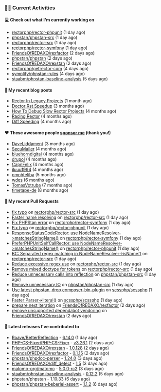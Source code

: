 ### 👨‍💻 Current Activities


#### 💻 Check out what I'm currently working on

- [rectorphp/rector-phpunit](https://github.com/rectorphp/rector-phpunit) (1 day ago)
- [phpstan/phpstan-src](https://github.com/phpstan/phpstan-src) (1 day ago)
- [rectorphp/rector-src](https://github.com/rectorphp/rector-src) (1 day ago)
- [rectorphp/rector-symfony](https://github.com/rectorphp/rector-symfony) (1 day ago)
- [FriendsOfREDAXO/rexfactor](https://github.com/FriendsOfREDAXO/rexfactor) (2 days ago)
- [phpstan/phpstan](https://github.com/phpstan/phpstan) (2 days ago)
- [FriendsOfREDAXO/rexstan](https://github.com/FriendsOfREDAXO/rexstan) (2 days ago)
- [rectorphp/getrector-com](https://github.com/rectorphp/getrector-com) (4 days ago)
- [symplify/phpstan-rules](https://github.com/symplify/phpstan-rules) (4 days ago)
- [staabm/phpstan-baseline-analysis](https://github.com/staabm/phpstan-baseline-analysis) (5 days ago)


#### 📜 My recent blog posts

- [Rector In Legacy Projects](https://staabm.github.io/2023/07/23/rector-in-legacy-projects.html) (1 month ago)
- [Doctor Rst Speedup](https://staabm.github.io/2023/05/18/doctor-rst-speedup.html) (3 months ago)
- [How To Debug Slow Rector Projects](https://staabm.github.io/2023/05/10/how-to-debug-slow-rector-projects.html) (4 months ago)
- [Racing Rector](https://staabm.github.io/2023/05/06/racing-rector.html) (4 months ago)
- [Diff Speeding](https://staabm.github.io/2023/05/01/diff-speeding.html) (4 months ago)


#### ❤️ These awesome people [sponsor me](https://github.com/sponsors/staabm) (thank you!)

- [DaveLiddament](https://github.com/DaveLiddament) (3 months ago)
- [SecuMailer](https://github.com/SecuMailer) (4 months ago)
- [bluehorndigital](https://github.com/bluehorndigital) (4 months ago)
- [drupol](https://github.com/drupol) (4 months ago)
- [CapnFelix](https://github.com/CapnFelix) (4 months ago)
- [iluuu1994](https://github.com/iluuu1994) (4 months ago)
- [omphteliba](https://github.com/omphteliba) (5 months ago)
- [wdes](https://github.com/wdes) (6 months ago)
- [TomasVotruba](https://github.com/TomasVotruba) (7 months ago)
- [timetape-de](https://github.com/timetape-de) (8 months ago)


#### 🔨 My recent Pull Requests

- [fix typo](https://github.com/rectorphp/rector-src/pull/4956) on [rectorphp/rector-src](https://github.com/rectorphp/rector-src) (1 day ago)
- [Faster name resolving](https://github.com/rectorphp/rector-src/pull/4955) on [rectorphp/rector-src](https://github.com/rectorphp/rector-src) (1 day ago)
- [Fix PHPStan error](https://github.com/rectorphp/rector-symfony/pull/524) on [rectorphp/rector-symfony](https://github.com/rectorphp/rector-symfony) (1 day ago)
- [Fix typo](https://github.com/rectorphp/rector-phpunit/pull/249) on [rectorphp/rector-phpunit](https://github.com/rectorphp/rector-phpunit) (1 day ago)
- [ResponseStatusCodeRector: use NodeNameResolver-&gt;matchesStringName()](https://github.com/rectorphp/rector-symfony/pull/523) on [rectorphp/rector-symfony](https://github.com/rectorphp/rector-symfony) (1 day ago)
- [PreferPHPUnitSelfCallRector: use NodeNameResolver-&gt;matchesStringName()](https://github.com/rectorphp/rector-phpunit/pull/248) on [rectorphp/rector-phpunit](https://github.com/rectorphp/rector-phpunit) (1 day ago)
- [BC: Separated regex matching in NodeNameResolver-&gt;isName()](https://github.com/rectorphp/rector-src/pull/4951) on [rectorphp/rector-src](https://github.com/rectorphp/rector-src) (1 day ago)
- [Reduce excessive regex use](https://github.com/rectorphp/rector-src/pull/4950) on [rectorphp/rector-src](https://github.com/rectorphp/rector-src) (1 day ago)
- [Remove mixed doctype for tokens](https://github.com/rectorphp/rector-src/pull/4944) on [rectorphp/rector-src](https://github.com/rectorphp/rector-src) (1 day ago)
- [Reduce unnecessary calls into reflection](https://github.com/phpstan/phpstan-src/pull/2614) on [phpstan/phpstan-src](https://github.com/phpstan/phpstan-src) (1 day ago)
- [Remove unnecessary IO](https://github.com/phpstan/phpstan-src/pull/2613) on [phpstan/phpstan-src](https://github.com/phpstan/phpstan-src) (1 day ago)
- [Use latest phpstan, drop composer-bin-plugin](https://github.com/scssphp/scssphp/pull/658) on [scssphp/scssphp](https://github.com/scssphp/scssphp) (1 day ago)
- [Faster Parser-&gt;literal()](https://github.com/scssphp/scssphp/pull/657) on [scssphp/scssphp](https://github.com/scssphp/scssphp) (1 day ago)
- [prepare next iteration](https://github.com/FriendsOfREDAXO/rexfactor/pull/121) on [FriendsOfREDAXO/rexfactor](https://github.com/FriendsOfREDAXO/rexfactor) (2 days ago)
- [remove unsupported dependabot vendoring](https://github.com/FriendsOfREDAXO/rexstan/pull/572) on [FriendsOfREDAXO/rexstan](https://github.com/FriendsOfREDAXO/rexstan) (2 days ago)


#### 🔭 Latest releases I've contributed to

- [Roave/BetterReflection](https://github.com/Roave/BetterReflection) - [6.14.0](https://github.com/Roave/BetterReflection/releases/tag/6.14.0) (1 day ago)
- [PHP-CS-Fixer/PHP-CS-Fixer](https://github.com/PHP-CS-Fixer/PHP-CS-Fixer) - [v3.26.1](https://github.com/PHP-CS-Fixer/PHP-CS-Fixer/releases/tag/v3.26.1) (2 days ago)
- [FriendsOfREDAXO/rexstan](https://github.com/FriendsOfREDAXO/rexstan) - [1.0.128](https://github.com/FriendsOfREDAXO/rexstan/releases/tag/1.0.128) (2 days ago)
- [FriendsOfREDAXO/rexfactor](https://github.com/FriendsOfREDAXO/rexfactor) - [0.1.15](https://github.com/FriendsOfREDAXO/rexfactor/releases/tag/0.1.15) (2 days ago)
- [phpstan/phpdoc-parser](https://github.com/phpstan/phpdoc-parser) - [1.24.0](https://github.com/phpstan/phpdoc-parser/releases/tag/1.24.0) (3 days ago)
- [FriendsOfREDAXO/diff_detect](https://github.com/FriendsOfREDAXO/diff_detect) - [1.5](https://github.com/FriendsOfREDAXO/diff_detect/releases/tag/1.5) (3 days ago)
- [matomo-org/matomo](https://github.com/matomo-org/matomo) - [5.0.0-rc2](https://github.com/matomo-org/matomo/releases/tag/5.0.0-rc2) (3 days ago)
- [staabm/phpstan-baseline-analysis](https://github.com/staabm/phpstan-baseline-analysis) - [0.12.2](https://github.com/staabm/phpstan-baseline-analysis/releases/tag/0.12.2) (5 days ago)
- [phpstan/phpstan](https://github.com/phpstan/phpstan) - [1.10.33](https://github.com/phpstan/phpstan/releases/tag/1.10.33) (6 days ago)
- [phpstan/phpstan-beberlei-assert](https://github.com/phpstan/phpstan-beberlei-assert) - [1.1.2](https://github.com/phpstan/phpstan-beberlei-assert/releases/tag/1.1.2) (6 days ago)
